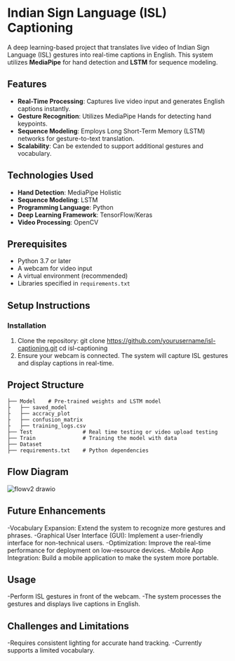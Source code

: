 # Indian Sign Language (ISL) Captioning

A deep learning-based project that translates live video of Indian Sign Language (ISL) gestures into real-time captions in English. This system utilizes **MediaPipe** for hand detection and **LSTM** for sequence modeling.

## Features
- **Real-Time Processing**: Captures live video input and generates English captions instantly.
- **Gesture Recognition**: Utilizes MediaPipe Hands for detecting hand keypoints.
- **Sequence Modeling**: Employs Long Short-Term Memory (LSTM) networks for gesture-to-text translation.
- **Scalability**: Can be extended to support additional gestures and vocabulary.

## Technologies Used
- **Hand Detection**: MediaPipe Holistic
- **Sequence Modeling**: LSTM
- **Programming Language**: Python
- **Deep Learning Framework**: TensorFlow/Keras
- **Video Processing**: OpenCV

## Prerequisites
- Python 3.7 or later
- A webcam for video input
- A virtual environment (recommended)
- Libraries specified in `requirements.txt`

## Setup Instructions

### Installation
1. Clone the repository:
   git clone https://github.com/yourusername/isl-captioning.git
   cd isl-captioning
2. Ensure your webcam is connected. The system will capture ISL gestures and display captions in real-time.

## Project Structure
```plaintext
├── Model    # Pre-trained weights and LSTM model
├   ├── saved_model
├   ├── accracy_plot
├   ├── confusion_matrix
├   ├── training_logs.csv
├── Test                # Real time testing or video upload testing
├── Train               # Training the model with data
├── Dataset             
├── requirements.txt    # Python dependencies
```
## Flow Diagram
![flowv2 drawio](https://github.com/user-attachments/assets/8658480b-47d4-46e6-a979-bf48b64a472f)


## Future Enhancements
-Vocabulary Expansion: Extend the system to recognize more gestures and phrases.
-Graphical User Interface (GUI): Implement a user-friendly interface for non-technical users.
-Optimization: Improve the real-time performance for deployment on low-resource devices.
-Mobile App Integration: Build a mobile application to make the system more portable.

## Usage
-Perform ISL gestures in front of the webcam.
-The system processes the gestures and displays live captions in English.

## Challenges and Limitations
-Requires consistent lighting for accurate hand tracking.
-Currently supports a limited vocabulary.
